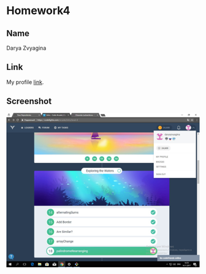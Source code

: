 # Homework4

## Name

Darya Zvyagina


## Link

My profile [link](https://codefights.com/profile/daryazvyagina/stats).


## Screenshot

![codefights](https://github.com/DaryaZvyagina/homework-template/blob/feature-homework-9/Dasha.png)
